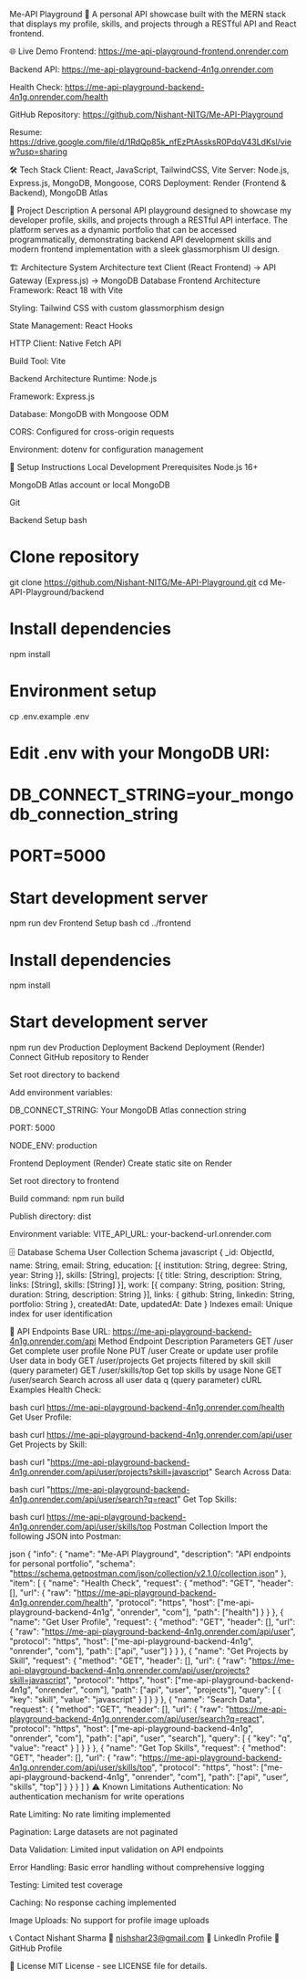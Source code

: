 Me-API Playground 🚀
A personal API showcase built with the MERN stack that displays my profile, skills, and projects through a RESTful API and React frontend.

🌐 Live Demo
Frontend: https://me-api-playground-frontend.onrender.com

Backend API: https://me-api-playground-backend-4n1g.onrender.com

Health Check: https://me-api-playground-backend-4n1g.onrender.com/health

GitHub Repository: https://github.com/Nishant-NITG/Me-API-Playground

Resume: https://drive.google.com/file/d/1RdQp85k_nfEzPtAssksR0PdqV43LdKsl/view?usp=sharing

🛠 Tech Stack
Client: React, JavaScript, TailwindCSS, Vite
Server: Node.js, Express.js, MongoDB, Mongoose, CORS
Deployment: Render (Frontend & Backend), MongoDB Atlas

📖 Project Description
A personal API playground designed to showcase my developer profile, skills, and projects through a RESTful API interface. The platform serves as a dynamic portfolio that can be accessed programmatically, demonstrating backend API development skills and modern frontend implementation with a sleek glassmorphism UI design.

🏗 Architecture
System Architecture
text
Client (React Frontend) → API Gateway (Express.js) → MongoDB Database
Frontend Architecture
Framework: React 18 with Vite

Styling: Tailwind CSS with custom glassmorphism design

State Management: React Hooks

HTTP Client: Native Fetch API

Build Tool: Vite

Backend Architecture
Runtime: Node.js

Framework: Express.js

Database: MongoDB with Mongoose ODM

CORS: Configured for cross-origin requests

Environment: dotenv for configuration management

🚀 Setup Instructions
Local Development
Prerequisites
Node.js 16+

MongoDB Atlas account or local MongoDB

Git

Backend Setup
bash
# Clone repository
git clone https://github.com/Nishant-NITG/Me-API-Playground.git
cd Me-API-Playground/backend

# Install dependencies
npm install

# Environment setup
cp .env.example .env
# Edit .env with your MongoDB URI:
# DB_CONNECT_STRING=your_mongodb_connection_string
# PORT=5000

# Start development server
npm run dev
Frontend Setup
bash
cd ../frontend

# Install dependencies
npm install

# Start development server
npm run dev
Production Deployment
Backend Deployment (Render)
Connect GitHub repository to Render

Set root directory to backend

Add environment variables:

DB_CONNECT_STRING: Your MongoDB Atlas connection string

PORT: 5000

NODE_ENV: production

Frontend Deployment (Render)
Create static site on Render

Set root directory to frontend

Build command: npm run build

Publish directory: dist

Environment variable: VITE_API_URL: your-backend-url.onrender.com

🗄 Database Schema
User Collection Schema
javascript
{
  _id: ObjectId,
  name: String,
  email: String,
  education: [{
    institution: String,
    degree: String,
    year: String
  }],
  skills: [String],
  projects: [{
    title: String,
    description: String,
    links: [String],
    skills: [String]
  }],
  work: [{
    company: String,
    position: String,
    duration: String,
    description: String
  }],
  links: {
    github: String,
    linkedin: String,
    portfolio: String
  },
  createdAt: Date,
  updatedAt: Date
}
Indexes
email: Unique index for user identification

📡 API Endpoints
Base URL: https://me-api-playground-backend-4n1g.onrender.com/api
Method	Endpoint	Description	Parameters
GET	/user	Get complete user profile	None
PUT	/user	Create or update user profile	User data in body
GET	/user/projects	Get projects filtered by skill	skill (query parameter)
GET	/user/skills/top	Get top skills by usage	None
GET	/user/search	Search across all user data	q (query parameter)
cURL Examples
Health Check:

bash
curl https://me-api-playground-backend-4n1g.onrender.com/health
Get User Profile:

bash
curl https://me-api-playground-backend-4n1g.onrender.com/api/user
Get Projects by Skill:

bash
curl "https://me-api-playground-backend-4n1g.onrender.com/api/user/projects?skill=javascript"
Search Across Data:

bash
curl "https://me-api-playground-backend-4n1g.onrender.com/api/user/search?q=react"
Get Top Skills:

bash
curl https://me-api-playground-backend-4n1g.onrender.com/api/user/skills/top
Postman Collection
Import the following JSON into Postman:

json
{
  "info": {
    "name": "Me-API Playground",
    "description": "API endpoints for personal portfolio",
    "schema": "https://schema.getpostman.com/json/collection/v2.1.0/collection.json"
  },
  "item": [
    {
      "name": "Health Check",
      "request": {
        "method": "GET",
        "header": [],
        "url": {
          "raw": "https://me-api-playground-backend-4n1g.onrender.com/health",
          "protocol": "https",
          "host": ["me-api-playground-backend-4n1g", "onrender", "com"],
          "path": ["health"]
        }
      }
    },
    {
      "name": "Get User Profile",
      "request": {
        "method": "GET",
        "header": [],
        "url": {
          "raw": "https://me-api-playground-backend-4n1g.onrender.com/api/user",
          "protocol": "https",
          "host": ["me-api-playground-backend-4n1g", "onrender", "com"],
          "path": ["api", "user"]
        }
      }
    },
    {
      "name": "Get Projects by Skill",
      "request": {
        "method": "GET",
        "header": [],
        "url": {
          "raw": "https://me-api-playground-backend-4n1g.onrender.com/api/user/projects?skill=javascript",
          "protocol": "https",
          "host": ["me-api-playground-backend-4n1g", "onrender", "com"],
          "path": ["api", "user", "projects"],
          "query": [
            {
              "key": "skill",
              "value": "javascript"
            }
          ]
        }
      }
    },
    {
      "name": "Search Data",
      "request": {
        "method": "GET",
        "header": [],
        "url": {
          "raw": "https://me-api-playground-backend-4n1g.onrender.com/api/user/search?q=react",
          "protocol": "https",
          "host": ["me-api-playground-backend-4n1g", "onrender", "com"],
          "path": ["api", "user", "search"],
          "query": [
            {
              "key": "q",
              "value": "react"
            }
          ]
        }
      }
    },
    {
      "name": "Get Top Skills",
      "request": {
        "method": "GET",
        "header": [],
        "url": {
          "raw": "https://me-api-playground-backend-4n1g.onrender.com/api/user/skills/top",
          "protocol": "https",
          "host": ["me-api-playground-backend-4n1g", "onrender", "com"],
          "path": ["api", "user", "skills", "top"]
        }
      }
    }
  ]
}
⚠ Known Limitations
Authentication: No authentication mechanism for write operations

Rate Limiting: No rate limiting implemented

Pagination: Large datasets are not paginated

Data Validation: Limited input validation on API endpoints

Error Handling: Basic error handling without comprehensive logging

Testing: Limited test coverage

Caching: No response caching implemented

Image Uploads: No support for profile image uploads

📞 Contact 
Nishant Sharma
📧 nishshar23@gmail.com
🔗 LinkedIn Profile
🐙 GitHub Profile


📄 License
MIT License - see LICENSE file for details.

